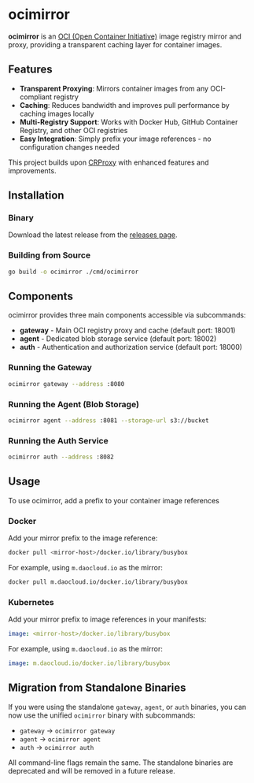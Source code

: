 # ocimirror

**ocimirror** is an [OCI (Open Container Initiative)](https://opencontainers.org/) image registry mirror and proxy, providing a transparent caching layer for container images.

## Features

- **Transparent Proxying**: Mirrors container images from any OCI-compliant registry
- **Caching**: Reduces bandwidth and improves pull performance by caching images locally
- **Multi-Registry Support**: Works with Docker Hub, GitHub Container Registry, and other OCI registries
- **Easy Integration**: Simply prefix your image references - no configuration changes needed

This project builds upon [CRProxy](https://github.com/DaoCloud/crproxy) with enhanced features and improvements.

## Installation

### Binary

Download the latest release from the [releases page](https://github.com/OpenCIDN/ocimirror/releases).

### Building from Source

```bash
go build -o ocimirror ./cmd/ocimirror
```

## Components

ocimirror provides three main components accessible via subcommands:

- **gateway** - Main OCI registry proxy and cache (default port: 18001)
- **agent** - Dedicated blob storage service (default port: 18002)  
- **auth** - Authentication and authorization service (default port: 18000)

### Running the Gateway

```bash
ocimirror gateway --address :8080
```

### Running the Agent (Blob Storage)

```bash
ocimirror agent --address :8081 --storage-url s3://bucket
```

### Running the Auth Service

```bash
ocimirror auth --address :8082
```

## Usage

To use ocimirror, add a prefix to your container image references

### Docker

Add your mirror prefix to the image reference:

``` bash
docker pull <mirror-host>/docker.io/library/busybox
```

For example, using `m.daocloud.io` as the mirror:

``` bash
docker pull m.daocloud.io/docker.io/library/busybox
```

### Kubernetes

Add your mirror prefix to image references in your manifests:

``` yaml
image: <mirror-host>/docker.io/library/busybox
```

For example, using `m.daocloud.io` as the mirror:

``` yaml
image: m.daocloud.io/docker.io/library/busybox
```

## Migration from Standalone Binaries

If you were using the standalone `gateway`, `agent`, or `auth` binaries, you can now use the unified `ocimirror` binary with subcommands:

- `gateway` → `ocimirror gateway`
- `agent` → `ocimirror agent`  
- `auth` → `ocimirror auth`

All command-line flags remain the same. The standalone binaries are deprecated and will be removed in a future release.

